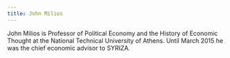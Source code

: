 ```yaml
---
title: John Milios
---
```


John Milios is Professor of Political Economy and the History of Economic Thought at the National Technical University of Athens. Until March 2015 he was the chief economic advisor to SYRIZA.
